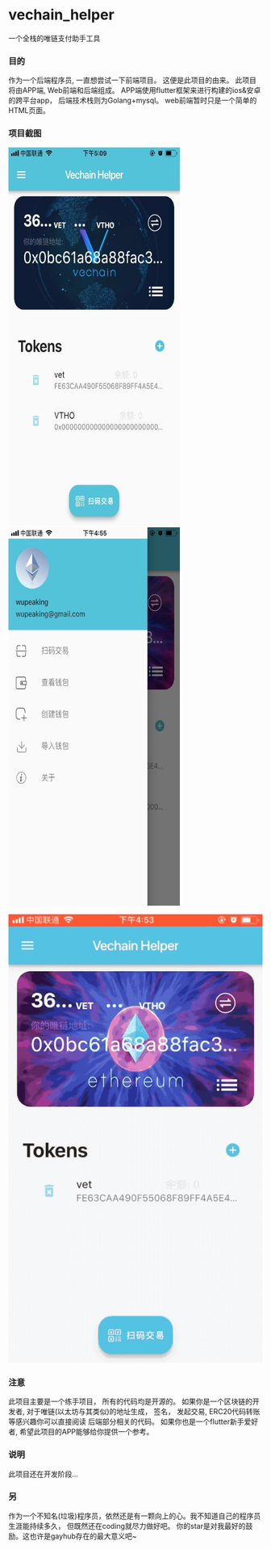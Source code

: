# vechain_helper
一个全栈的唯链支付助手工具

### 目的

作为一个后端程序员, 一直想尝试一下前端项目。 这便是此项目的由来。 此项目将由APP端, Web前端和后端组成。 
APP端使用flutter框架来进行构建的ios&安卓的跨平台app，
后端技术栈则为Golang+mysql。 
web前端暂时只是一个简单的HTML页面。

### 项目截图
<img src="./img/app1.jpeg" width=340 height=750 />

<img src="./img/app2.jpeg" width=340 height=750 />

![show](./img/show.gif)

### 注意
此项目主要是一个练手项目， 所有的代码均是开源的。 
如果你是一个区块链的开发者, 对于唯链(以太坊与其类似)的地址生成， 签名， 发起交易, ERC20代码转账等感兴趣你可以直接阅读
后端部分相关的代码。
如果你也是一个flutter新手爱好者, 希望此项目的APP能够给你提供一个参考。

### 说明
此项目还在开发阶段... 

### 另

作为一个不知名(垃圾)程序员，依然还是有一颗向上的心。我不知道自己的程序员生涯能持续多久， 但既然还在coding就尽力做好吧。 你的star是对我最好的鼓励。这也许是gayhub存在的最大意义吧~